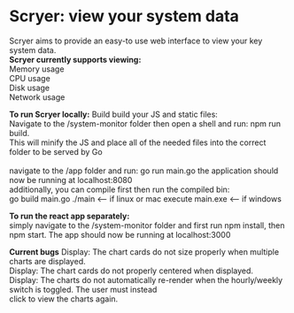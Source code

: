 <h1>Scryer: view your system data</h1>

Scryer aims to provide an easy-to use web interface to view your key system data.<br />
<strong>Scryer currently supports viewing:</strong><br />
Memory usage
<br />
CPU usage
<br />
Disk usage
<br />
Network usage
<br />

<strong>To run Scryer locally:</strong>
Build build your JS and static files:<br /> Navigate to the /system-monitor folder then open a shell and run: npm run build.  <br />
This will minify the JS and place all of the needed files into the correct folder to be served by Go
<br /><br />
navigate to the /app folder and run: go run main.go the application should now be running at localhost:8080
<br />
additionally, you can compile first then run the compiled bin:<br />
go build main.go
./main <-- if linux or mac
execute main.exe <-- if windows

<strong>To run the react app separately:</strong><br />
simply navigate to the /system-monitor folder and first run npm install, then npm start. The app should now be running at localhost:3000

<strong>Current bugs</strong>
Display: The chart cards do not size properly when multiple charts are displayed.<br />
Display: The chart cards do not properly centered when displayed.<br />
Display: The charts do not automatically re-render when the hourly/weekly switch is toggled. The user must instead<br/>
click to view the charts again.
